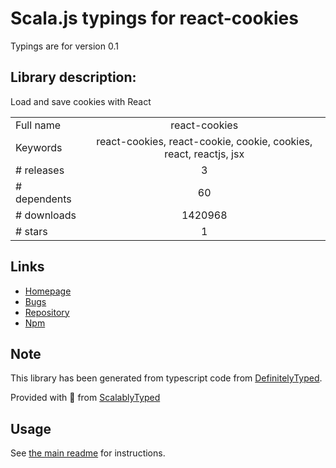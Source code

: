 
# Scala.js typings for react-cookies

Typings are for version 0.1

## Library description:
Load and save cookies with React

|                    |                 |
| ------------------ | :-------------: |
| Full name          | react-cookies |
| Keywords           | react-cookies, react-cookie, cookie, cookies, react, reactjs, jsx |
| # releases         | 3 |
| # dependents       | 60 |
| # downloads        | 1420968 |
| # stars            | 1 |

## Links
- [Homepage](https://github.com/bukinoshita/react-cookies#readme)
- [Bugs](https://github.com/bukinoshita/react-cookies/issues)
- [Repository](https://github.com/bukinoshita/react-cookies)
- [Npm](https://www.npmjs.com/package/react-cookies)
    


## Note
This library has been generated from typescript code from [DefinitelyTyped](https://definitelytyped.org).

Provided with :purple_heart: from [ScalablyTyped](https://github.com/oyvindberg/ScalablyTyped)

## Usage
See [the main readme](../../readme.md) for instructions.


